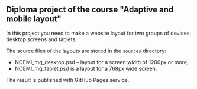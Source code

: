 ## Diploma project of the course "Adaptive and mobile layout"

In this project you need to make a website layout for two groups of devices: desktop screens and tablets.

The source files of the layouts are stored in the `sources` directory:

- NOEMI_mq_desktop.psd – layout for a screen width of 1200px or more,
- NOEMI_mq_tablet.psd is a layout for a 768px wide screen.

The result is published with GitHub Pages service.
